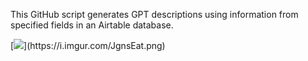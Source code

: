 This GitHub script generates GPT descriptions using information from specified fields in an Airtable database.

[![]([https://i.imgur.com/JgnsEatm.jpg](https://github.com/ARHAEEM/Airtable-Scripts-Library-Automate-Your-Workflow/blob/main/Airtable%20Scripts%3A%20Generate%20GPT%20Description%20Ready-To-Use%20Script%20for%20Airtable%20Extension%20SideBar/Airtable_QPy4pQLscZ.png))](https://i.imgur.com/JgnsEat.png)
